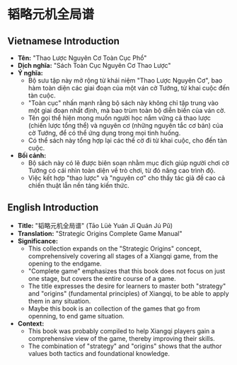 # 韬略元机全局谱

## Vietnamese Introduction

* **Tên:** "Thao Lược Nguyên Cơ Toàn Cục Phổ"
* **Dịch nghĩa:** "Sách Toàn Cục Nguyên Cơ Thao Lược"
* **Ý nghĩa:**
    * Bộ sưu tập này mở rộng từ khái niệm "Thao Lược Nguyên Cơ", bao hàm toàn diện các giai đoạn của một ván cờ Tướng, từ khai cuộc đến tàn cuộc.
    * "Toàn cục" nhấn mạnh rằng bộ sách này không chỉ tập trung vào một giai đoạn nhất định, mà bao trùm toàn bộ diễn biến của ván cờ.
    * Tên gọi thể hiện mong muốn người học nắm vững cả thao lược (chiến lược tổng thể) và nguyên cơ (những nguyên tắc cơ bản) của cờ Tướng, để có thể ứng dụng trong mọi tình huống.
    * Có thể sách này tổng hợp lại các thế cờ đi từ khai cuộc, cho đến tàn cuộc.
* **Bối cảnh:**
    * Bộ sách này có lẽ được biên soạn nhằm mục đích giúp người chơi cờ Tướng có cái nhìn toàn diện về trò chơi, từ đó nâng cao trình độ.
    * Việc kết hợp "thao lược" và "nguyên cơ" cho thấy tác giả đề cao cả chiến thuật lẫn nền tảng kiến thức.

## English Introduction

* **Title:** "韬略元机全局谱" (Tāo Lüè Yuán Jī Quán Jú Pǔ)
* **Translation:** "Strategic Origins Complete Game Manual"
* **Significance:**
    * This collection expands on the "Strategic Origins" concept, comprehensively covering all stages of a Xiangqi game, from the opening to the endgame.
    * "Complete game" emphasizes that this book does not focus on just one stage, but covers the entire course of a game.
    * The title expresses the desire for learners to master both "strategy" and "origins" (fundamental principles) of Xiangqi, to be able to apply them in any situation.
    * Maybe this book is an collection of the games that go from openning, to end game situation.
* **Context:**
    * This book was probably compiled to help Xiangqi players gain a comprehensive view of the game, thereby improving their skills.
    * The combination of "strategy" and "origins" shows that the author values both tactics and foundational knowledge.